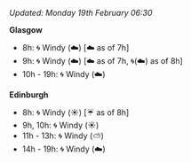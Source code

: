 *Updated: Monday 19th February 06:30*

**Glasgow**

* 8h: :cyclone: Windy (:cloud:) [:cloud: as of 7h]
* 9h: :cyclone: Windy (:cloud:) [:cloud: as of 7h, :cyclone:(:cloud:) as of 8h]
* 10h - 19h: :cyclone: Windy (:cloud:)

**Edinburgh**

* 8h: :cyclone: Windy (:sunny:) [:umbrella: as of 8h]
* 9h, 10h: :cyclone: Windy (:sunny:)
* 11h - 13h: :cyclone: Windy (:partly_sunny:)
* 14h - 19h: :cyclone: Windy (:cloud:)
